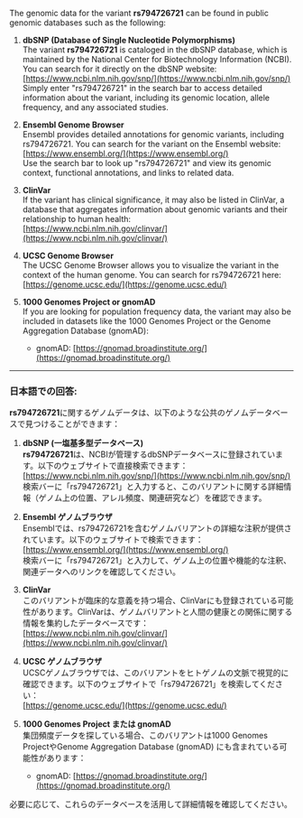 The genomic data for the variant **rs794726721** can be found in public genomic databases such as the following:

1. **dbSNP (Database of Single Nucleotide Polymorphisms)**  
   The variant **rs794726721** is cataloged in the dbSNP database, which is maintained by the National Center for Biotechnology Information (NCBI). You can search for it directly on the dbSNP website:  
   [https://www.ncbi.nlm.nih.gov/snp/](https://www.ncbi.nlm.nih.gov/snp/)  
   Simply enter "rs794726721" in the search bar to access detailed information about the variant, including its genomic location, allele frequency, and any associated studies.

2. **Ensembl Genome Browser**  
   Ensembl provides detailed annotations for genomic variants, including rs794726721. You can search for the variant on the Ensembl website:  
   [https://www.ensembl.org/](https://www.ensembl.org/)  
   Use the search bar to look up "rs794726721" and view its genomic context, functional annotations, and links to related data.

3. **ClinVar**  
   If the variant has clinical significance, it may also be listed in ClinVar, a database that aggregates information about genomic variants and their relationship to human health:  
   [https://www.ncbi.nlm.nih.gov/clinvar/](https://www.ncbi.nlm.nih.gov/clinvar/)  

4. **UCSC Genome Browser**  
   The UCSC Genome Browser allows you to visualize the variant in the context of the human genome. You can search for rs794726721 here:  
   [https://genome.ucsc.edu/](https://genome.ucsc.edu/)  

5. **1000 Genomes Project or gnomAD**  
   If you are looking for population frequency data, the variant may also be included in datasets like the 1000 Genomes Project or the Genome Aggregation Database (gnomAD):  
   - gnomAD: [https://gnomad.broadinstitute.org/](https://gnomad.broadinstitute.org/)  

---

### 日本語での回答:
**rs794726721**に関するゲノムデータは、以下のような公共のゲノムデータベースで見つけることができます：

1. **dbSNP (一塩基多型データベース)**  
   **rs794726721**は、NCBIが管理するdbSNPデータベースに登録されています。以下のウェブサイトで直接検索できます：  
   [https://www.ncbi.nlm.nih.gov/snp/](https://www.ncbi.nlm.nih.gov/snp/)  
   検索バーに「rs794726721」と入力すると、このバリアントに関する詳細情報（ゲノム上の位置、アレル頻度、関連研究など）を確認できます。

2. **Ensembl ゲノムブラウザ**  
   Ensemblでは、rs794726721を含むゲノムバリアントの詳細な注釈が提供されています。以下のウェブサイトで検索できます：  
   [https://www.ensembl.org/](https://www.ensembl.org/)  
   検索バーに「rs794726721」と入力して、ゲノム上の位置や機能的な注釈、関連データへのリンクを確認してください。

3. **ClinVar**  
   このバリアントが臨床的な意義を持つ場合、ClinVarにも登録されている可能性があります。ClinVarは、ゲノムバリアントと人間の健康との関係に関する情報を集約したデータベースです：  
   [https://www.ncbi.nlm.nih.gov/clinvar/](https://www.ncbi.nlm.nih.gov/clinvar/)  

4. **UCSC ゲノムブラウザ**  
   UCSCゲノムブラウザでは、このバリアントをヒトゲノムの文脈で視覚的に確認できます。以下のウェブサイトで「rs794726721」を検索してください：  
   [https://genome.ucsc.edu/](https://genome.ucsc.edu/)  

5. **1000 Genomes Project または gnomAD**  
   集団頻度データを探している場合、このバリアントは1000 Genomes ProjectやGenome Aggregation Database (gnomAD) にも含まれている可能性があります：  
   - gnomAD: [https://gnomad.broadinstitute.org/](https://gnomad.broadinstitute.org/)  

必要に応じて、これらのデータベースを活用して詳細情報を確認してください。